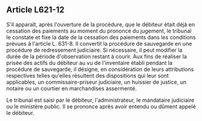 Article L621-12
----
S'il apparaît, après l'ouverture de la procédure, que le débiteur était déjà en
cessation des paiements au moment du prononcé du jugement, le tribunal le
constate et fixe la date de la cessation des paiements dans les conditions
prévues à l'article L. 631-8. Il convertit la procédure de sauvegarde en une
procédure de redressement judiciaire. Si nécessaire, il peut modifier la durée
de la période d'observation restant à courir. Aux fins de réaliser la prisée des
actifs du débiteur au vu de l'inventaire établi pendant la procédure de
sauvegarde, il désigne, en considération de leurs attributions respectives
telles qu'elles résultent des dispositions qui leur sont applicables, un
commissaire-priseur judiciaire, un huissier de justice, un notaire ou un
courtier en marchandises assermenté.

Le tribunal est saisi par le débiteur, l'administrateur, le mandataire
judiciaire ou le ministère public. Il se prononce après avoir entendu ou dûment
appelé le débiteur.
